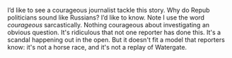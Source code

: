 I’d like to see a courageous journalist tackle this story. Why do Repub politicians sound like Russians? I’d like to know. Note I use the word <i>courageous</i> sarcastically. Nothing courageous about investigating an obvious question. It's ridiculous that not one reporter has done this. It's a scandal happening out in the open. But it doesn't fit a model that reporters know: it's not a horse race, and it's not a replay of Watergate.
